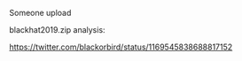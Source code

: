 Someone upload

blackhat2019.zip analysis:

https://twitter.com/blackorbird/status/1169545838688817152
